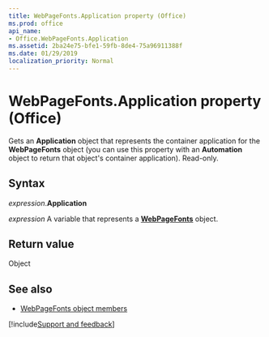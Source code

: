 ```yaml
---
title: WebPageFonts.Application property (Office)
ms.prod: office
api_name:
- Office.WebPageFonts.Application
ms.assetid: 2ba24e75-bfe1-59fb-8de4-75a96911388f
ms.date: 01/29/2019
localization_priority: Normal
---
```



# WebPageFonts.Application property (Office)

Gets an **Application** object that represents the container application for the **WebPageFonts** object (you can use this property with an **Automation** object to return that object's container application). Read-only.


## Syntax

_expression_.**Application**

_expression_ A variable that represents a **[WebPageFonts](Office.WebPageFonts.md)** object.


## Return value

Object


## See also

- [WebPageFonts object members](overview/Library-Reference/webpagefonts-members-office.md)


[!include[Support and feedback](~/includes/feedback-boilerplate.md)]